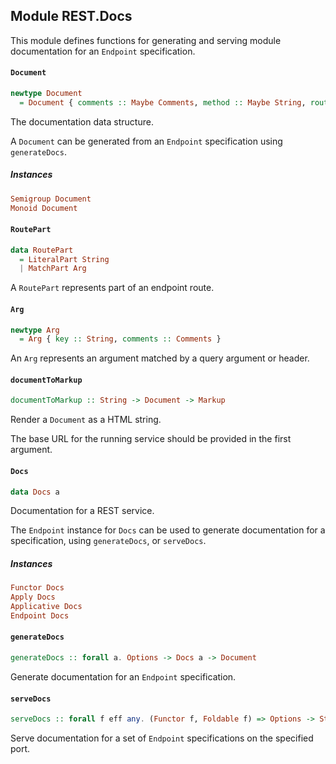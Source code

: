 ## Module REST.Docs

This module defines functions for generating and serving module documentation
for an `Endpoint` specification.

#### `Document`

``` purescript
newtype Document
  = Document { comments :: Maybe Comments, method :: Maybe String, route :: List RoutePart, queryArgs :: List Arg, headers :: List Arg, request :: Maybe Foreign, response :: Maybe Foreign }
```

The documentation data structure.

A `Document` can be generated from an `Endpoint` specification using `generateDocs`.

##### Instances
``` purescript
Semigroup Document
Monoid Document
```

#### `RoutePart`

``` purescript
data RoutePart
  = LiteralPart String
  | MatchPart Arg
```

A `RoutePart` represents part of an endpoint route.

#### `Arg`

``` purescript
newtype Arg
  = Arg { key :: String, comments :: Comments }
```

An `Arg` represents an argument matched by a query argument or header.

#### `documentToMarkup`

``` purescript
documentToMarkup :: String -> Document -> Markup
```

Render a `Document` as a HTML string.

The base URL for the running service should be provided in the first argument.

#### `Docs`

``` purescript
data Docs a
```

Documentation for a REST service.

The `Endpoint` instance for `Docs` can be used to generate documentation
for a specification, using `generateDocs`, or `serveDocs`.

##### Instances
``` purescript
Functor Docs
Apply Docs
Applicative Docs
Endpoint Docs
```

#### `generateDocs`

``` purescript
generateDocs :: forall a. Options -> Docs a -> Document
```

Generate documentation for an `Endpoint` specification.

#### `serveDocs`

``` purescript
serveDocs :: forall f eff any. (Functor f, Foldable f) => Options -> String -> f (Docs any) -> (Markup -> Markup) -> Int -> Eff (http :: HTTP | eff) Unit -> Eff (http :: HTTP | eff) Unit
```

Serve documentation for a set of `Endpoint` specifications on the specified port.


